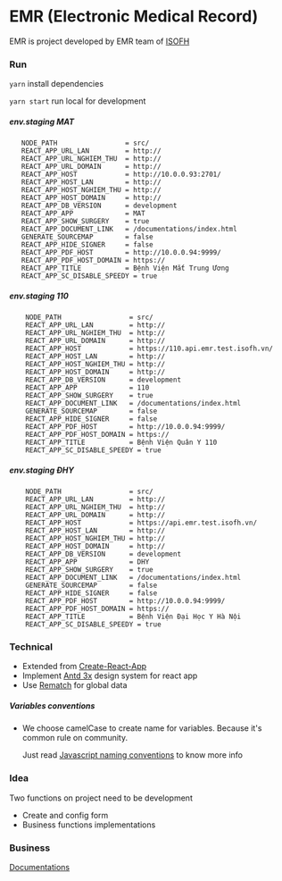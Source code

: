 # EMR (Electronic Medical Record)

EMR is project developed by EMR team of [ISOFH](https://isofh.com/)

### Run
`yarn` install dependencies

`yarn start` run local for development

##### env.staging MAT
```
   NODE_PATH                 = src/
   REACT_APP_URL_LAN         = http://
   REACT_APP_URL_NGHIEM_THU  = http://
   REACT_APP_URL_DOMAIN      = http://
   REACT_APP_HOST            = http://10.0.0.93:2701/
   REACT_APP_HOST_LAN        = http://
   REACT_APP_HOST_NGHIEM_THU = http://
   REACT_APP_HOST_DOMAIN     = http://
   REACT_APP_DB_VERSION      = development
   REACT_APP_APP             = MAT
   REACT_APP_SHOW_SURGERY    = true
   REACT_APP_DOCUMENT_LINK   = /documentations/index.html
   GENERATE_SOURCEMAP        = false
   REACT_APP_HIDE_SIGNER     = false
   REACT_APP_PDF_HOST        = http://10.0.0.94:9999/
   REACT_APP_PDF_HOST_DOMAIN = https://
   REACT_APP_TITLE           = Bệnh Viện Mắt Trung Ương
   REACT_APP_SC_DISABLE_SPEEDY = true
```

##### env.staging 110

```
    NODE_PATH                 = src/
    REACT_APP_URL_LAN         = http://
    REACT_APP_URL_NGHIEM_THU  = http://
    REACT_APP_URL_DOMAIN      = http://
    REACT_APP_HOST            = https://110.api.emr.test.isofh.vn/
    REACT_APP_HOST_LAN        = http://
    REACT_APP_HOST_NGHIEM_THU = http://
    REACT_APP_HOST_DOMAIN     = http://
    REACT_APP_DB_VERSION      = development
    REACT_APP_APP             = 110
    REACT_APP_SHOW_SURGERY    = true
    REACT_APP_DOCUMENT_LINK   = /documentations/index.html
    GENERATE_SOURCEMAP        = false
    REACT_APP_HIDE_SIGNER     = false
    REACT_APP_PDF_HOST        = http://10.0.0.94:9999/
    REACT_APP_PDF_HOST_DOMAIN = https://
    REACT_APP_TITLE           = Bệnh Viện Quân Y 110
    REACT_APP_SC_DISABLE_SPEEDY = true
```   

##### env.staging ĐHY

```
    NODE_PATH                 = src/
    REACT_APP_URL_LAN         = http://
    REACT_APP_URL_NGHIEM_THU  = http://
    REACT_APP_URL_DOMAIN      = http://
    REACT_APP_HOST            = https://api.emr.test.isofh.vn/
    REACT_APP_HOST_LAN        = http://
    REACT_APP_HOST_NGHIEM_THU = http://
    REACT_APP_HOST_DOMAIN     = http://
    REACT_APP_DB_VERSION      = development
    REACT_APP_APP             = DHY
    REACT_APP_SHOW_SURGERY    = true
    REACT_APP_DOCUMENT_LINK   = /documentations/index.html
    GENERATE_SOURCEMAP        = false
    REACT_APP_HIDE_SIGNER     = false
    REACT_APP_PDF_HOST        = http://10.0.0.94:9999/
    REACT_APP_PDF_HOST_DOMAIN = https://
    REACT_APP_TITLE           = Bệnh Viện Đại Học Y Hà Nội
    REACT_APP_SC_DISABLE_SPEEDY = true
```


### Technical

- Extended from [Create-React-App](https://reactjs.org/docs/create-a-new-react-app.html)
- Implement [Antd 3x](https://3x.ant.design/) design system for react app
- Use [Rematch](https://rematch.github.io/rematch/#/) for global data

##### Variables conventions

- We choose camelCase to create name for variables. Because it's common rule on community.
    
    Just read [Javascript naming conventions](https://www.robinwieruch.de/javascript-naming-conventions) to know more info
    
### Idea

Two functions on project need to be development

- Create and config form
- Business functions implementations
    
### Business

[Documentations](https://conf.isofh.com.vn/display/IH/iSofH+EMR+Home)

